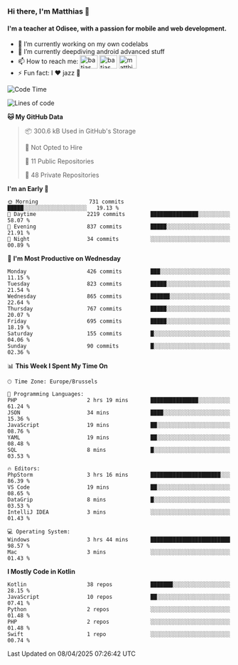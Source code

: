 ### Hi there, I'm Matthias 👋

#### I'm a teacher at Odisee, with a passion for mobile and web development.

- 🔭 I’m currently working on my own codelabs
- 🌱 I’m currently deepdiving android advanced stuff
- 📫 How to reach me: <a href="https://dev.to/batjas" target="_blank"><img align="center" src="https://raw.githubusercontent.com/rahuldkjain/github-profile-readme-generator/master/src/images/icons/Social/devto.svg" alt="batjas" height="30" width="40" /></a>
<a href="https://twitter.com/batjas" target="_blank"><img align="center" src="https://raw.githubusercontent.com/rahuldkjain/github-profile-readme-generator/master/src/images/icons/Social/twitter.svg" alt="batjas" height="30" width="40" /></a>
<a href="https://linkedin.com/in/matthiasdruwé" target="_blank"><img align="center" src="https://raw.githubusercontent.com/rahuldkjain/github-profile-readme-generator/master/src/images/icons/Social/linked-in-alt.svg" alt="matthiasdruwé" height="30" width="40" /></a>
- ⚡ Fun fact: I ❤ jazz 🎷


<!--START_SECTION:waka-->
![Code Time](http://img.shields.io/badge/Code%20Time-1%2C424%20hrs-blue)

![Lines of code](https://img.shields.io/badge/From%20Hello%20World%20I%27ve%20Written-7.7%20million%20lines%20of%20code-blue)

**🐱 My GitHub Data** 

> 📦 300.6 kB Used in GitHub's Storage 
 > 
> 🚫 Not Opted to Hire
 > 
> 📜 11 Public Repositories 
 > 
> 🔑 48 Private Repositories 
 > 
**I'm an Early 🐤** 

```text
🌞 Morning                731 commits         █████░░░░░░░░░░░░░░░░░░░░   19.13 % 
🌆 Daytime                2219 commits        ███████████████░░░░░░░░░░   58.07 % 
🌃 Evening                837 commits         █████░░░░░░░░░░░░░░░░░░░░   21.91 % 
🌙 Night                  34 commits          ░░░░░░░░░░░░░░░░░░░░░░░░░   00.89 % 
```
📅 **I'm Most Productive on Wednesday** 

```text
Monday                   426 commits         ███░░░░░░░░░░░░░░░░░░░░░░   11.15 % 
Tuesday                  823 commits         █████░░░░░░░░░░░░░░░░░░░░   21.54 % 
Wednesday                865 commits         ██████░░░░░░░░░░░░░░░░░░░   22.64 % 
Thursday                 767 commits         █████░░░░░░░░░░░░░░░░░░░░   20.07 % 
Friday                   695 commits         █████░░░░░░░░░░░░░░░░░░░░   18.19 % 
Saturday                 155 commits         █░░░░░░░░░░░░░░░░░░░░░░░░   04.06 % 
Sunday                   90 commits          █░░░░░░░░░░░░░░░░░░░░░░░░   02.36 % 
```


📊 **This Week I Spent My Time On** 

```text
🕑︎ Time Zone: Europe/Brussels

💬 Programming Languages: 
PHP                      2 hrs 19 mins       ███████████████░░░░░░░░░░   61.24 % 
JSON                     34 mins             ████░░░░░░░░░░░░░░░░░░░░░   15.36 % 
JavaScript               19 mins             ██░░░░░░░░░░░░░░░░░░░░░░░   08.76 % 
YAML                     19 mins             ██░░░░░░░░░░░░░░░░░░░░░░░   08.48 % 
SQL                      8 mins              █░░░░░░░░░░░░░░░░░░░░░░░░   03.53 % 

🔥 Editors: 
PhpStorm                 3 hrs 16 mins       ██████████████████████░░░   86.39 % 
VS Code                  19 mins             ██░░░░░░░░░░░░░░░░░░░░░░░   08.65 % 
DataGrip                 8 mins              █░░░░░░░░░░░░░░░░░░░░░░░░   03.53 % 
IntelliJ IDEA            3 mins              ░░░░░░░░░░░░░░░░░░░░░░░░░   01.43 % 

💻 Operating System: 
Windows                  3 hrs 44 mins       █████████████████████████   98.57 % 
Mac                      3 mins              ░░░░░░░░░░░░░░░░░░░░░░░░░   01.43 % 
```

**I Mostly Code in Kotlin** 

```text
Kotlin                   38 repos            ███████░░░░░░░░░░░░░░░░░░   28.15 % 
JavaScript               10 repos            ██░░░░░░░░░░░░░░░░░░░░░░░   07.41 % 
Python                   2 repos             ░░░░░░░░░░░░░░░░░░░░░░░░░   01.48 % 
PHP                      2 repos             ░░░░░░░░░░░░░░░░░░░░░░░░░   01.48 % 
Swift                    1 repo              ░░░░░░░░░░░░░░░░░░░░░░░░░   00.74 % 
```




 Last Updated on 08/04/2025 07:26:42 UTC
<!--END_SECTION:waka-->
